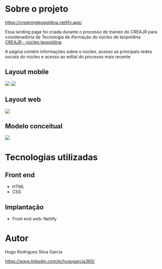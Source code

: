 # Sobre o projeto

https://creajrmgleopoldina.netlify.app/

Essa landing page foi criada durante o processo de trainee do CREAJR para coordenadoria de Tecnologia de iformação do núcleo de leopoldina [CREAJR - núcleo leopoldina](https://www.linkedin.com/company/crea-jr-mg-n%C3%BAcleo-leopoldina/).

A página contém informações sobre o núcleo, acesso as principais redes sociais do núcleo e acesso ao edital do processo mais recente

## Layout mobile
<img src="https://github.com/hugogacia360/trainee-creaJrMg-Leopoldina/repo/mobile1.png">
<img src="https://github.com/hugogacia360/trainee-creaJrMg-Leopoldina/repo/mobile2.png">

## Layout web
<img src="https://github.com/hugogacia360/trainee-creaJrMg-Leopoldina/repo/web1.jpeg">


## Modelo conceitual
<img src="https://github.com/hugogacia360/trainee-creaJrMg-Leopoldina/repo/conceito.webp">

# Tecnologias utilizadas
## Front end
- HTML
- CSS
## Implantação
- Front end web: Netlify

# Autor

Hugo Rodrigues Silva Garcia

https://www.linkedin.com/in/hugogarcia360/

